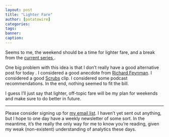 ```yaml
---
layout: post
title: "Lighter Fare"
author: [potatowire]
categories: 
tags: 
banner: 
caption:
---
```


Seems to me, the weekend should be a time for lighter fare, and a break from the [current series ][1].

One big problem with this idea is that I don’t really have a good alternative post for today . I considered a good anecdote from [Richard Feynman][2]. I considered a good [Scrubs][3] clip. I considered some podcast recommendations. In the end, nothing seemed to fit the bill.

I guess I’ll just say that lighter, off-topic fare will be my plan for weekends and make sure to do better in future.

* * * 

Please consider signing up for [my email list][4]. I haven’t yet sent out anything, but I hope to one day have a weekly newsletter of some sort. In the meantime, it’s the really the only way for me to know you’re reading, given my weak (non-existent) understanding of analytics these days.

[1]:	https://with.thegra.in/archive?search=worry
[2]:	https://www.amazon.com/dp/0393316041/?tag=potatowire-20
[3]:	https://en.wikipedia.org/wiki/Scrubs_(TV_series)
[4]:	https://with.thegra.in/newsletter